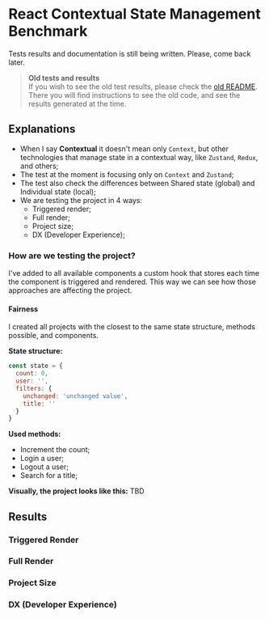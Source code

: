 # React Contextual State Management Benchmark

Tests results and documentation is still being written. Please, come back later.

> **Old tests and results**  
> If you wish to see the old test results, please check the [old README](README-old.md).
> There you will find instructions to see the old code, and see the results generated at the time.

## Explanations
- When I say **Contextual** it doesn't mean only `Context`, but other technologies that manage state in a contextual way, like `Zustand`, `Redux`, and others;
- The test at the moment is focusing only on `Context` and `Zustand`;
- The test also check the differences between Shared state (global) and Individual state (local);
- We are testing the project in 4 ways:
  - Triggered render;
  - Full render;
  - Project size;
  - DX (Developer Experience);

### How are we testing the project?
I've added to all available components a custom hook that stores each time the component is triggered and rendered.
This way we can see how those approaches are affecting the project.

#### Fairness
I created all projects with the closest to the same state structure, methods possible, and components.

**State structure:**
```javascript
const state = {
  count: 0,
  user: '',
  filters: {
    unchanged: 'unchanged value',
    title: ''
  }
}
```

**Used methods:**
- Increment the count;
- Login a user;
- Logout a user;
- Search for a title;

**Visually, the project looks like this:**
TBD


## Results

### Triggered Render

### Full Render

### Project Size

### DX (Developer Experience)